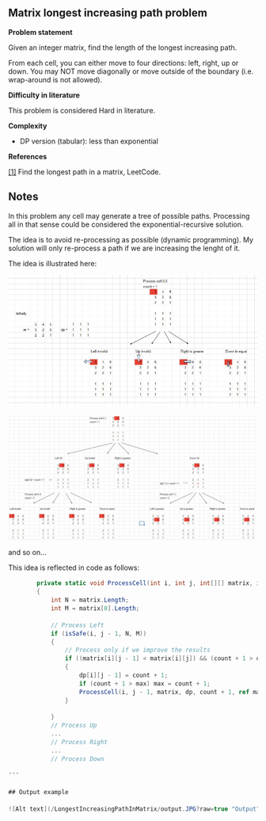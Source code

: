 ﻿## Matrix longest increasing path problem

__Problem statement__

Given an integer matrix, find the length of the longest increasing path.

From each cell, you can either move to four directions: left, right, up or down.
You may NOT move diagonally or move outside of the boundary (i.e. wrap-around is not allowed).

__Difficulty in literature__

This problem is considered Hard in literature.

__Complexity__

* DP version (tabular): less than exponential

__References__

[[1]](https://leetcode.com/problems/longest-increasing-path-in-a-matrix/) Find the longest path in a matrix, LeetCode.

## Notes

In this problem any cell may generate a tree of possible paths.
Processing all in that sense could be considered the exponential-recursive solution.

The idea is to avoid re-processing as possible (dynamic programming).
My solution will only re-process a path if we are increasing the lenght of it.

The idea is illustrated here:

![Alt text](/LongestIncreasingPathInMatrix/example01.JPG?raw=true "Example01")

![Alt text](/LongestIncreasingPathInMatrix/example02.JPG?raw=true "Example02")

and so on...

This idea is reflected in code as follows:

```c#
        private static void ProcessCell(int i, int j, int[][] matrix, int[][] dp, int count, ref int max)
        {
            int N = matrix.Length;
            int M = matrix[0].Length;

            // Process Left
            if (isSafe(i, j - 1, N, M))
            {
                // Process only if we improve the results
                if ((matrix[i][j - 1] < matrix[i][j]) && (count + 1 > dp[i][j - 1]))
                {
                    dp[i][j - 1] = count + 1;
                    if (count + 1 > max) max = count + 1;
                    ProcessCell(i, j - 1, matrix, dp, count + 1, ref max);
                }

            }
            // Process Up
            ...
            // Process Right
            ...
            // Process Down

´´´

## Output example

![Alt text](/LongestIncreasingPathInMatrix/output.JPG?raw=true "Output")

